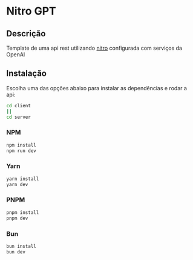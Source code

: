 # Nitro GPT

## Descrição

Template de uma api rest utilizando [nitro](http://nitro.unjs.io) configurada com serviços da OpenAI

## Instalação

Escolha uma das opções abaixo para instalar as dependências e rodar a api:

```bash
cd client
||
cd server
```

### NPM

```bash
npm install
npm run dev
```

### Yarn

```bash
yarn install
yarn dev
```

### PNPM

```bash
pnpm install
pnpm dev
```

### Bun

```bash
bun install
bun dev
```
